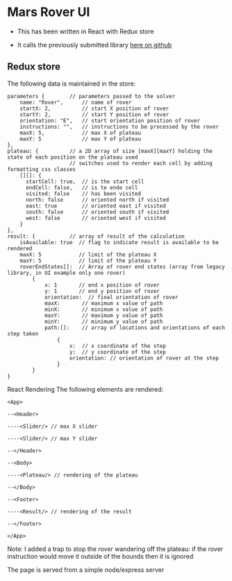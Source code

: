 # Mars Rover UI

- This has been written in React with Redux store

- It calls the previously submitted library [here on github](https://github.com/mybrightidea/mars-rover)

## Redux store

The following data is maintained in the store:

    parameters {        // parameters passed to the solver
        name: "Rover",      // name of rover
        startX: 2,          // start X position of rover
        startY: 2,          // start Y position of rover
        orientation: "E",   // start orientation position of rover
        instructions: "",   // instructions to be processed by the rover
        maxX: 5,            // max X of plateau
        maxY: 5             // max Y of plateau
    },
    plateau: {          // a 2D array of size [maxX][maxY] holding the state of each position on the plateau used
                        // switches used to render each cell by adding formatting css classes
        [][]: {
          startCell: true,  // is the start cell
          endCell: false,   // is te ende cell
          visited: false    // has been visited
          north: false      // oriented north if visited
          east: true        // oriented east if visited
          south: false      // oriented south if visited
          west: false       // oriented west if visited
        }
    },
    result: {           // array of result of the calculation
        isAvailable: true  // flag to indicate result is available to be rendered
        maxX: 5            // limit of the plateau X
        maxY: 5            // limit of the plateau Y
        roverEndStates[]:  // Array of rover end states (array from legacy library, in UI example only one rover)
            {
                x: 1       // end x position of rover
                y: 1       // end y position of rover
                orientation:  // final orientation of rover
                maxX:       // maximum x value of path
                minX:       // minimum x value of path
                maxY:       // maximum y value of path
                minY:       // minimum y value of path
                path:[]:    // array of locations and orientations of each step taken
                    {
                        x:  // x coordinate of the step
                        y:  // y coordinate of the step
                        orientation: // orientation of rover at the step
                    }
            }
    }

React Rendering
The following elements are rendered:

`<App>`

`--<Header>`

`----<Slider/> // max X slider`

`----<Slider/> // max Y slider`

`--</Header>`

`--<Body>`

`----<Plateau/> // rendering of the plateau`

`--</Body>`

`--<Footer>`

`----<Result/> // rendering of the result`

`--</Footer>`

`</App>`

Note: I added a trap to stop the rover wandering off the plateau: if the rover instruction would move it outside of the bounds then it is ignored

The page is served from a simple node/express server
